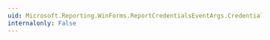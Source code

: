 ```yaml
---
uid: Microsoft.Reporting.WinForms.ReportCredentialsEventArgs.Credentials
internalonly: False
---
```

